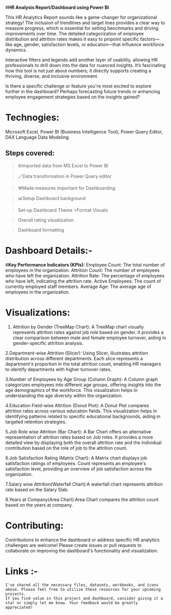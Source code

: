 #**HR Analysis Report/Dashboard using Power BI**

This HR Analytics Report sounds like a game-changer for organizational strategy! The inclusion of trendlines and target lines provides a clear way to measure progress,
which is essential for setting benchmarks and driving improvements over time. The detailed categorization of employee distribution and attrition rates makes it easy to 
pinpoint specific factors—like age, gender, satisfaction levels, or education—that influence workforce dynamics.

Interactive filters and legends add another layer of usability, allowing HR professionals to drill down into the data for nuanced insights. It’s fascinating how this tool 
is not just about numbers; it directly supports creating a thriving, diverse, and inclusive environment.

Is there a specific challenge or feature you're most excited to explore further in the dashboard? Perhaps forecasting future trends or 
enhancing employee engagement strategies based on the insights gained?

# Technogies:
Microsoft Excel, Power BI (Business Intelligence Tool), Power Query Editor, DAX Language Data Modeling.

## Steps covered:
 > 🌐Imported data from MS Excel to Power BI
 
 > 🪄Data transformation in Power Query editor
 
 > ⚒️Made measures important for Dashboarding
 
 > 📊Setup Dashboard background
 
 > Set-up Dashboard Theme >Format Visuals
 
 > Overall rating visualization
 
 > Dashboard formatting

# Dashboard Details:-
 #**Key Performance Indicators (KPIs):**
   Employee Count: The total number of employees in the organization.
   Attrition Count: The number of employees who have left the organization.
   Attrition Rate: The percentage of employees who have left, indicating the attrition rate.
   Active Employees: The count of currently employed staff members.
   Average Age: The average age of employees in the organization.
   
 # Visualizations:
   1. Attrition by Gender (TreeMap Chart): A TreeMap chart visually represents attrition rates against job role based on gender.
      It provides a clear comparison between male and female employee turnover, aiding in gender-specific attrition analysis.

   2.Department-wise Attrition (Slicer): Using Slicer, illustrates attrition distribution across different departments. 
     Each slice represents a department's proportion in the total attrition count, enabling HR managers to identify departments with higher turnover rates.

   3.Number of Employees by Age Group (Column Graph): A Column graph categorizes employees into different age groups, offering insights into the age demographics of the workforce. 
     This visualization helps in understanding the age diversity within the organization.

   4.Education Field-wise Attrition (Donut Plot): A Donut Plot compares attrition rates across various education fields. 
     This visualization helps in identifying patterns related to specific educational backgrounds, aiding in targeted retention strategies.

   5.Job Role wise Attrition (Bar Chart): A Bar Chart offers an alternative representation of attrition rates based on Job roles. 
   It provides a more detailed view by displaying both the overall attrition rate and the individual contribution based on the role of job to the attrition count.

   6.Job Satisfaction Rating (Matrix Chart): A Matrix chart displays job satisfaction ratings of employees. Count represents an employee's satisfaction level, 
     providing an overview of job satisfaction across the organization.

   7.Salary wise Attrition(Waterfall Chart):A waterfall chart represents attrition rate based on the Salary Slab.

   8.Years at Company(Area Chart):Area Chart compares the attrition count based on the years at company.


# Contributing:
 Contributions to enhance the dashboard or address specific HR analytics challenges are welcome! Please create issues or pull requests to collaborate on improving the dashboard's functionality and visualization.
   
   # Links :-
    I've shared all the necessary files, datasets, workbooks, and icons above. Please feel free to utilize these resources for your upcoming projects.
    If you find value in this project and dashboard, consider giving it a star or simply let me know. Your feedback would be greatly appreciated! 
